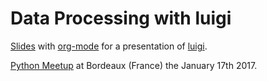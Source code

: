 # Data Processing with luigi

[Slides](./luigi-slides.org) with [org-mode](http://orgmode.org) for a
presentation of [luigi](https://github.com/spotify/luigi).


[Python Meetup](https://www.meetup.com/py-bdx/) at Bordeaux (France) the January
17th 2017.

